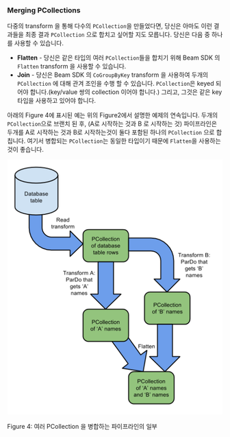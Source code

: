 ### Merging PCollections

다중의 transform 을 통해 다수의 `PCollection`을 만들었다면, 당신은 아마도 이런 결과들을 최종 결과 `PCollection` 으로 합치고 싶어할 지도 모릅니다. 당신은 다음 중 하나를 사용할 수 있습니다.

- **Flatten** - 당신은 같은 타입의 여러 `PCollection`들을 합치기 위해 Beam SDK 의 `Flatten` transform 을 사용할 수 있습니다.
- **Join** - 당신은 Beam SDK 의 `CoGroupByKey` transform 을 사용하여 두개의 `PCollection` 에 대해 관겨 조인을 수행 할 수 있습니다. `PCollection`은 keyed 되어야 합니다.(key/value 쌍의 collection 이어야 합니다.) 그리고, 그것은 같은 key 타입을 사용하고 있어야 합니다.

아래의 Figure 4에 표시된 예는 위의 Figure2에서 설명한 예제의 연속입니다. 두개의 `PCollection`으로 브랜치 된 후, (A로 시작하는 것과 B 로 시작하는 것) 파이프라인은 두개를 A로 시작하는 것과 B로 시작하는것이 둘다 포함된 하나의 `PCollection` 으로 합칩니다. 여기서 병합되는 `PCollection`는 동일한 타입이기 때문에 `Flatten`을 사용하는 것이 좋습니다.

![Figure 4](./design-your-pipeline-flatten.png)

Figure 4: 여러 PCollection 을 병합하는 파이프라인의 일부
